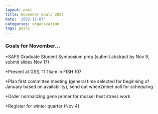 ```yaml
---
layout: post
title: November Goals 2022
date: '2022-11-07'
categories: organization
tags: goals
---
```


### Goals for November...

*SAFS Graduate Student Symposium prep (submit abstract by Nov 9, submit slides Nov 17)

*Present at GSS, 11:15am in FISH 107 

*Plan first committee meeting (general time selected for beginning of January based on availability), send out when2meet poll for scheduling

*Order normalizing gene primer for mussel heat stress work

*Register for winter quarter (Nov 4)